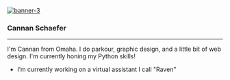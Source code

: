 <a href="https://ibb.co/7nkqz7n"><img src="https://i.ibb.co/3pRnstp/banner-3.png" alt="banner-3" border="0"></a>
### Cannan Schaefer
* * *
I'm Cannan from Omaha. I do parkour, graphic design, and a little bit of web design. I'm currently honing my Python skills!

- I’m currently working on a virtual assistant I call "Raven"
